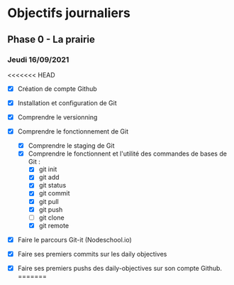 # Objectifs journaliers

## Phase 0 - La prairie

### Jeudi 16/09/2021


<<<<<<< HEAD
* [X] Création de compte Github
* [X] Installation et configuration de Git
* [X] Comprendre le versionning
* [X] Comprendre le fonctionnement de Git
  * [X] Comprendre le staging de Git
  * [X] Comprendre le fonctionnent et l'utilité des commandes de bases de Git :
    * [X] git init
    * [X] git add
    * [X] git status
    * [X] git commit
    * [X] git pull
    * [X] git push
    * [ ] git clone
    * [X] git remote
* [x] Faire le parcours Git-it (Nodeschool.io)
* [X] Faire ses premiers commits sur les daily objectives
* [X] Faire ses premiers pushs des daily-objectives sur son compte Github.
=======


